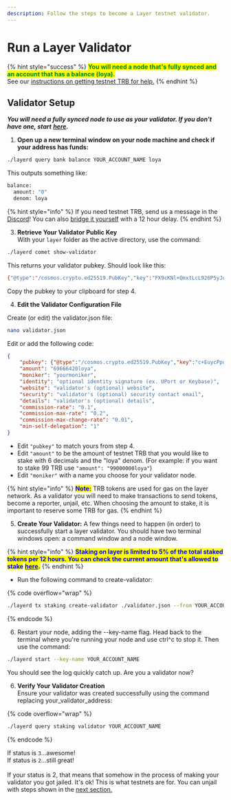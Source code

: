 ```yaml
---
description: Follow the steps to become a Layer testnet validator.
---
```


# Run a Layer Validator

{% hint style="success" %}
<mark style="color:green;">**You will need a node that's fully synced and an account that has a balance (loya).**</mark>  \
See our [instructions on getting testnet TRB for help.](../manage-accounts/bridge-trbp-from-sepolia.md)&#x20;
{% endhint %}

## Validator Setup

_**You will need a fully synced node to use as your validator. If you don't have one, start**_ [_**here**_](../node-setup/)_**.**_

1. **Open up a new terminal window on your node machine and check if your address has funds:**

```bash
./layerd query bank balance YOUR_ACCOUNT_NAME loya
```

This outputs something like:

```bash
balance:
  amount: "0"
  denom: loya
```

{% hint style="info" %}
If you need testnet TRB, send us a message in the [Discord](https://discord.gg/HX76jMhvG6)! You can also [bridge it yourself](../manage-accounts/bridge-trbp-from-sepolia.md) with a 12 hour delay.
{% endhint %}

3. **Retrieve Your Validator Public Key**\
   With your `layer` folder as the active directory, use the command:

```bash
./layerd comet show-validator
```

This returns your validator pubkey.  Should look like this:

```bash
{"@type":"/cosmos.crypto.ed25519.PubKey","key":"FX9cKNl+QmxtLcL926P5yJqZw7YyuSX3HQAZboz3TjM="}
```

Copy the pubkey to your clipboard for step 4.

4. **Edit the Validator Configuration File**

Create (or edit) the validator.json file:

```bash
nano validator.json
```

Edit or add the following code:

```json
{
    "pubkey": {"@type":"/cosmos.crypto.ed25519.PubKey","key":"c+EuycPpudgiyVl6guYG9oyPSImHHJz1z0Pg4ODKveo="},
    "amount": "69666420loya",
    "moniker": "yourmoniker",
    "identity": "optional identity signature (ex. UPort or Keybase)",
    "website": "validator's (optional) website",
    "security": "validator's (optional) security contact email",
    "details": "validator's (optional) details",
    "commission-rate": "0.1",
    "commission-max-rate": "0.2",
    "commission-max-change-rate": "0.01",
    "min-self-delegation": "1"
}
```

* Edit `"pubkey"` to match yours from step 4.
* Edit `"amount"` to be the amount of testnet TRB that you would like to stake with 6 decimals and the "loya" denom. (For example: if you want to stake 99 TRB use `"amount": "99000000loya"`)
* Edit `"moniker"` with a name you choose for your validator node.

{% hint style="info" %}
<mark style="color:blue;">**Note:**</mark> TRB tokens are used for gas on the layer network. As a validator you will need to make transactions to send tokens, become a reporter, unjail, etc. When choosing the amount to stake, it is important to reserve some TRB for gas.
{% endhint %}

5. **Create Your Validator:** A few things need to happen (in order) to successfully start a layer validator. You should have two terminal windows open: a command window and a node window.

{% hint style="info" %}
<mark style="color:blue;">**Staking on layer is limited to 5% of the total staked tokens per 12 hours. You can check the current amount that's allowed to stake**</mark> [<mark style="color:blue;">**here**</mark>](https://antietam.tellor.io/)<mark style="color:blue;">**.**</mark>
{% endhint %}

* Run the following command to create-validator:

{% code overflow="wrap" %}
```bash
./layerd tx staking create-validator ./validator.json --from YOUR_ACCOUNT_NAME --fees 5loya --yes
```
{% endcode %}

6. Restart your node, adding the --key-name flag. Head back to the terminal where you're running your node and use ctrl^c to stop it. Then use the command:

```sh
./layerd start --key-name YOUR_ACCOUNT_NAME
```

You should see the log quickly catch up. Are you a validator now?

6. **Verify Your Validator Creation**\
   Ensure your validator was created successfully using the command replacing your\_validator\_address:

{% code overflow="wrap" %}
```bash
./layerd query staking validator YOUR_ACCOUNT_NAME
```
{% endcode %}

If status is `3`...awesome! \
If status is `2`...still great!\
\
If your status is 2, that means that somehow in the process of making your validator you got jailed. It's ok! This is what testnets are for. You can unjail with steps shown in the [next section.](../run-the-data-reporter.md)
